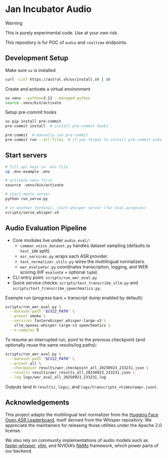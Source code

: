 # Jan Incubator Audio

> [!WARNING]
> This is purely experimental code. Use at your own risk.
>

This repository is for POC of `audio` and `realtime` endpoints.

## Development Setup

Make sure `uv` is installed

```bash
curl -LsSf https://astral.sh/uv/install.sh | sh
```

Create and activate a virtual environment

```bash
uv venv --python=3.12 --managed-python
source .venv/bin/activate
```

Setup pre-commit hooks

```bash
uv pip install pre-commit
pre-commit install  # install pre-commit hooks

pre-commit  # manually run pre-commit
pre-commit run --all-files  # if you forgot to install pre-commit previously
```

## Start servers

```bash
# fill api keys in .env file
cp .env.example .env

# activate venv first
souurce .venv/bin/activate

# start menlo server
python run_serve.py

# in another terminal, start whisper server (for eval purposes)
scripts/serve_whisper.sh
```

## Audio Evaluation Pipeline

- Core modules live under `audio_eval/`:
  - `common_voice_dataset.py` handles dataset sampling (defaults to `test_100` split).
  - `asr_services.py` wraps each ASR provider.
  - `text_normalizer_utils.py` wires the multilingual normalizers.
  - `wer_evaluator.py` coordinates transcription, logging, and WER scoring
    (HF `evaluate` + optional `tqdm`).
- CLI entry point: `scripts/run_wer_eval.py`
- Quick service checks: `scripts/test_transcribe_vllm.py` and `scripts/test_transcribe_speechmatics.py`.

Example run (progress bars + transcript dump enabled by default):

```bash
scripts/run_wer_eval.py \
  --dataset-path "$CV22_PATH" \
  --preset smoke \
  --services fasterwhisper_whisper-large-v3 \
    vllm_openai-whisper-large-v3 speechmatics \
  --n-samples 5
```

To resume an interrupted run, point to the previous checkpoint (and optionally
reuse the same results/log paths):

```bash
scripts/run_wer_eval.py \
  --dataset-path "$CV22_PATH" \
  --preset all \
  --checkpoint results/wer_checkpoint_all_20250923_233231.json \
  --results results/wer_results_all_20250923_233231.json \
  --log logs/wer_eval_all_20250923_233231.log
```

Outputs land in `results/`, `logs/`, and `logs/transcripts_<timestamp>.jsonl`.

## Acknowledgements

This project adapts the multilingual text normalizer from the
[Hugging Face Open ASR Leaderboard](https://github.com/huggingface/open_asr_leaderboard),
itself derived from the Whisper repository. We appreciate the maintainers for releasing
those utilities under the Apache 2.0 license.

We also rely on community implementations of audio models such as
[faster-whisper](https://github.com/guillaumekln/faster-whisper),
[vllm](https://github.com/vllm-project/vllm), and NVIDIA’s
[NeMo](https://github.com/NVIDIA/NeMo) framework, which power parts of our backend.
